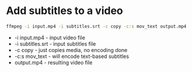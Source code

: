 # Add subtitles to a video

```bash
ffmpeg -i input.mp4 -i subtitles.srt -c copy -c:s mov_text output.mp4
```

- -i input.mp4 - input video file
- -i subtitles.srt - input subtitles file
- -c copy - just copies media, no encoding done
- -c:s mov_text - will encode text-based subtitles
- output.mp4 - resulting video file
